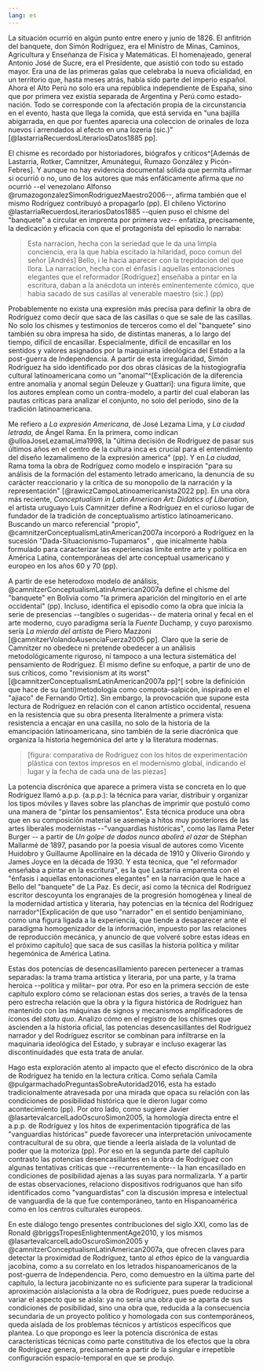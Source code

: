 ```yaml
---
lang: es
---
```


La situación ocurrió en algún punto entre enero y junio de 1826. El anfitrión del banquete, don Simón Rodríguez, era el Ministro de Minas, Caminos, Agricultura y Enseñanza de Física y Matemáticas. El homenajeado, general Antonio José de Sucre, era el Presidente, que asistió con todo su estado mayor. Era una de las primeras galas que celebraba la nueva oficialidad, en un territorio que, hasta meses atrás, había sido parte del imperio español. Ahora el Alto Perú no solo era una república independiente de España, sino que por primera vez existía separada de Argentina y Perú como estado-nación. Todo se corresponde con la afectación propia de la circunstancia en el evento, hasta que llega la comida, que está servida en "una bajilla abigarrada, en que por fuentes aparecia una coleccion de orinales de loza nuevos i arrendados al efecto en una lozeria (sic.)" [@lastarriaRecuerdosLiterariosDatos1885 pp].

El chisme es recordado por historiadores, biógrafos y críticos^[Además de Lastarria, Rotker, Camnitzer, Amunátegui, Rumazo González y Picón-Febres]. Y aunque no hay evidencia documental sólida que permita afirmar si ocurrió o no, uno de los autores que más enfáticamente afirma que *no* ocurrió --el venezolano Alfonso @rumazogonzalezSimonRodriguezMaestro2006--, afirma también que el mismo Rodríguez contribuyó a propagarlo (pp). El chileno Victorino @lastarriaRecuerdosLiterariosDatos1885 --quien puso el chisme del "banquete" a circular en imprenta por primera vez-- enfatiza, precisamente, la dedicación y eficacia con que el protagonista del episodio lo narraba:

>Esta narracion, hecha con la seriedad que le da una limpia conciencia, era la que habia escitado la hilaridad, poco comun del señor [Andrés] Bello, i le hacia aparecer con la trepidacion del que llora. La narracion, hecha con el énfasis i aquellas entonaciones elegantes que el reformador [Rodríguez] enseñaba a pintar en la escritura, daban a la anécdota un interés eminentemente cómico, que habia sacado de sus casillas al venerable maestro (sic.) (pp)

Probablemente no exista una expresión más precisa para definir la obra de Rodríguez como decir  que saca de las casillas o que se sale de las casillas. No solo los chismes y testimonios de terceros como el del "banquete" sino también su obra impresa ha sido, de distintas maneras, a lo largo del tiempo, difícil de encasillar. Especialmente, difícil de encasillar en los sentidos y valores asignados por la maquinaria ideológica del Estado a la post-guerra de Independencia. A partir de esta irregularidad, Simón Rodríguez ha sido identificado por dos obras clásicas de la histogiografía cultural latinoamericana como un "anomal"^[Explicación de la diferencia entre anomalía y anomal según Deleuze y Guattari]: una figura límite, que los autores emplean como un contra-modelo, a partir del cual elaboran las pautas críticas para analizar el conjunto, no solo del período, sino de la tradición latinoamericana.

Me refiero a *La expresión Americana*, de José Lezama Lima, y *La ciudad letrada*, de Ángel Rama. En la primera, como indican @ulloaJoseLezamaLima1998, la  "última decisión de Rodriguez de pasar sus últimos años en el centro de la cultura inca es crucial para el entendimiento del diseño lezamalimeno de la expresión america" (pp). Y en *La ciudad*, Rama toma la obra de Rodríguez como modelo e inspiración "para su análisis de la formación del estamento letrado americano, la denuncia de su carácter reaccionario y la crítica de su monopolio de la narración y la representación" [@rawiczCampoLatinoamericanista2022 pp]. En una obra más reciente, *Conceptualism in Latin American Art: Didatics of Liberation*, el artista uruguayo Luis Camnitzer define a Rodríguez en el curioso lugar de fundador de la tradición de conceptualismo artístico latinoamericano. Buscando un marco referencial "propio", @camnitzerConceptualismLatinAmerican2007a incorporó a Rodríguez en la sucesión "Dada-Situacionismo-Tupamaros" , que inicalmente había formulado para caracterizar las experiencias límite entre arte y política en América Latina, contemporáneas del arte conceptual usamericano y europeo en los años 60 y 70 (pp).

A partir de ese heterodoxo modelo de análisis, @camnitzerConceptualismLatinAmerican2007a define el chisme del "banquete" en Bolivia como "la primera aparición del mingitorio en el arte occidental" (pp). Incluso, identifica el episodio como la obra que inicia la serie de presencias --tangibles o sugeridas-- de materia orinal y fecal en el arte moderno, cuyo paradigma sería la *Fuente* Duchamp, y cuyo  paroxismo sería *La mierda del artista* de Piero Mazzoni [@camnitzerVolandoAusenciaFuerza2005 pp]. Claro que la serie de Camnitzer no obedece ni pretende obedecer a un análisis metodológicamente riguroso, ni tampoco a una lectura sistemática del pensamiento de Rodríguez. Él mismo define su enfoque, a partir de uno de sus críticos, como "revisionism at its worst" [@camnitzerConceptualismLatinAmerican2007a pp]^[ sobre la definición  que hace de su (anti)metodología como compota-salpicón, inspirado en el "ajiaco" de Fernando Ortiz]. Sin embargo, la provocación que supone esta lectura de Rodríguez en relación con el canon artístico occidental, resuena en la resistencia que su obra presenta literalmente a primera vista: resistencia a encajar en una casilla, no solo de la historia de la emancipación latinoamericana, sino también de la serie diacrónica que organiza la historia hegemónica del arte y la literatura modernas.

>[figura: comparativa de Rodríguez con los hitos de experimentación plástica con textos impresos en el modernismo global, indicando el lugar y la fecha de cada una de las piezas]

La potencia discrónica que aparece a primera vista se concreta en lo que Rodríguez llamó a.p.p. (a.p.p.): la técnica para variar, distribuir y organizar los tipos móviles y llaves sobre las planchas de imprimir que postuló como una manera de "pintar los pensamientos". Esta técnica produce una obra que en su composición material se asemeja a hitos muy posteriores de las artes liberales modernistas  --"vanguardias históricas", como las llama Peter Burger -- a partir de *Un golpe de dados nunca abolirá el azar* de Stéphan Mallarmé de 1897, pasando por la poesía visual de autores como Vicente Huidobro y Guillaume Apollinaire en la década de 1910 y Oliverio Girondo y James Joyce en la década de 1930. Y esta técnica, que "el reformador enseñaba a pintar en la escritura", es la que Lastarria emparenta con  el "énfasis i aquellas entonaciones elegantes" en la narración que le hace a Bello del "banquete" de La Paz. Es decir, así como la técnica del Rodríguez escritor descoyunta los engranajes de la progresión homogénea y lineal de la modernidad artística y literaria, hay potencias en la técnica del Rodríguez narrador^[Explicación de que uso "narrador" en el sentido benjaminiano, como una figura ligada a la experiencia, que tiende a desaparecer ante el paradigma homogenizador de la información, impuesto por las relaciones de reproducción mecánica, y anuncio de que volveré sobre estas ideas en el próximo capítulo] que saca de sus casillas la historia política y militar hegemónica de América Latina. 

Estas dos potencias de desencasillamiento parecen pertenecer a tramas separadas: la trama trama artística y literaria, por una parte, y la trama  heroica --política y militar– por otra. Por eso en la primera sección de este capítulo exploro cómo se relacionan estas dos series, a través de la tensa pero estrecha relación que la obra y la figura histórica de Rodríguez han mantenido con las máquinas de signos y mecanismos amplificadores de íconos del *statu quo*. Analizo cómo en el registro de los chismes que ascienden a la historia oficial, las potencias desencasillantes del Rodríguez narrador y del Rodríguez escritor se combinan para infiltrarse en la maquinaria ideológica del Estado, y subrayar e incluso exagerar las discontinuidades que esta trata de anular.

Hago esta exploración atento al impacto que el efecto discrónico de la obra de Rodríguez ha tenido en la lectura crítica. Como señala Camila @pulgarmachadoPreguntasSobreAutoridad2016, esta ha estado tradicionalmente atravesada por una mirada que opaca su relación con las condiciones de posibilidad histórica que le dieron lugar como acontecimiento (pp). Por otro lado, como sugiere Javier @lasartevalcarcelLadoOscuroSimon2005, la homología directa entre el a.p.p. de Rodríguez y los hitos de experimentación tipográfica de las "vanguardias históricas" puede favorecer una interpretación unívocamente contracultural de su obra, que tiende a leerla aislada de la voluntad de poder que la motoriza (pp). Por eso en la segunda parte del capítulo contrasto las potencias desencasillantes en la obra de Rodríguez con algunas tentativas críticas que --recurrentemente-- la han encasillado en condiciones de posibilidad ajenas a las suyas para normalizarla. Y a partir de estas observaciones, relaciono dispositivos rodriguanos que han sifo identificados como "vanguardistas" con la discusión impresa e intelectual de vanguardia de la que fue contemporáneo, tanto en Hispanoamérica como en los centros culturales europeos.

En este diálogo tengo presentes contribuciones del siglo XXI, como las de Ronald @briggsTropesEnlightenmentAge2010,  y los mismos @lasartevalcarcelLadoOscuroSimon2005 y @camnitzerConceptualismLatinAmerican2007a, que ofrecen claves para detectar la proximidad de Rodríguez, tanto al *ethos* épico de la vanguardia jacobina, como a su correlato en los letrados hispanoamericanos de la post-guerra de Independencia. Pero, como demuestro en la última parte del capítulo, la lectura jacobinizante no es suficiente para superar la tradicional aproximación aislacionista a la obra de Rodríguez, pues puede reducirse a variar el aspecto que se aisla: ya no sería una obra que se aparta de sus condiciones de posibilidad, sino una obra que, reducida a la consecuencia secundaria de un proyecto político y homologada con sus contemporáneos, queda aislada de los problemas técnicos y artísticos específicos que plantea. Lo que propongo es leer la potencia discrónica de estas características técnicas como parte constitutiva de los efectos que la obra de Rodríguez genera, precisamente a partir de la singular e irrepetible configuración espacio-temporal en que se produjo.